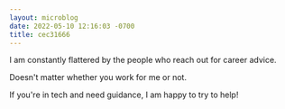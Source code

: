 ```yaml
---
layout: microblog
date: 2022-05-10 12:16:03 -0700
title: cec31666
---
```

I am constantly flattered by the people who reach out for career advice.

Doesn't matter whether you work for me or not.

If you're in tech and need guidance, I am happy to try to help!
